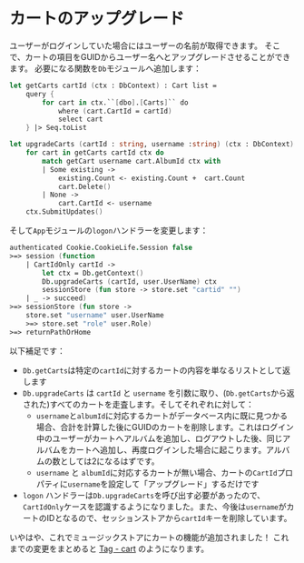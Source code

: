 # カートのアップグレード

ユーザーがログインしていた場合にはユーザーの名前が取得できます。
そこで、カートの項目をGUIDからユーザー名へとアップグレードさせることができます。
必要になる関数を`Db`モジュールへ追加します：

```fsharp
let getCarts cartId (ctx : DbContext) : Cart list =
    query {
        for cart in ctx.``[dbo].[Carts]`` do
            where (cart.CartId = cartId)
            select cart
    } |> Seq.toList
```

```fsharp
let upgradeCarts (cartId : string, username :string) (ctx : DbContext) =
    for cart in getCarts cartId ctx do
        match getCart username cart.AlbumId ctx with
        | Some existing ->
            existing.Count <- existing.Count +  cart.Count
            cart.Delete()
        | None ->
            cart.CartId <- username
    ctx.SubmitUpdates()
```

そして`App`モジュールの`logon`ハンドラーを変更します：

```fsharp
authenticated Cookie.CookieLife.Session false 
>=> session (function
    | CartIdOnly cartId ->
        let ctx = Db.getContext()
        Db.upgradeCarts (cartId, user.UserName) ctx
        sessionStore (fun store -> store.set "cartid" "")
    | _ -> succeed)
>=> sessionStore (fun store ->
    store.set "username" user.UserName
    >=> store.set "role" user.Role)
>=> returnPathOrHome
```

以下補足です：

- `Db.getCarts`は特定の`cartId`に対するカートの内容を単なるリストとして返します
- `Db.upgradeCarts` は `cartId` と `username` を引数に取り、(`Db.getCarts`から返された)すべてのカートを走査します。そしてそれぞれに対して：
    - `username`と`albumId`に対応するカートがデータベース内に既に見つかる場合、合計を計算した後にGUIDのカートを削除します。これはログイン中のユーザーがカートへアルバムを追加し、ログアウトした後、同じアルバムをカートへ追加し、再度ログインした場合に起こります。アルバムの数としては2になるはずです。
    - `username` と `albumId`に対応するカートが無い場合、カートの`CartId`プロパティに`username`を設定して「アップグレード」するだけです
- `logon` ハンドラーは`Db.upgradeCarts`を呼び出す必要があったので、`CartIdOnly`ケースを認識するようになりました。また、今後は`username`がカートのIDとなるので、セッションストアから`cartId`キーを削除しています。

いやはや、これでミュージックストアにカートの機能が追加されました！
これまでの変更をまとめると [Tag - cart](https://github.com/theimowski/SuaveMusicStore/tree/cart) のようになります。

